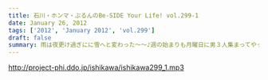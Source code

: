 ```yaml
---
title: 石川・ホンマ・ぶるんのBe-SIDE Your Life! vol.299-1
date: January 26, 2012
tags: ['2012', 'January 2012', 'vol.299']
draft: false
summary: 雨は夜更け過ぎにに雪へと変わった～～♪週の始まりも月曜日に男３人集まってやってます。うちらこそ「けったい」な人間たちなのでは・・・NAMAE
---
```


http://project-phi.ddo.jp/ishikawa/ishikawa299_1.mp3
